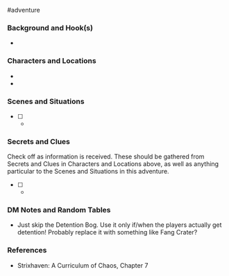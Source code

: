  #adventure 

### Background and Hook(s)

* 

### Characters and Locations

* 

* 

### Scenes and Situations

 - [ ] -

### Secrets and Clues
Check off as information is received. These should be gathered from Secrets and Clues in Characters and Locations above, as well as anything particular to the Scenes and Situations in this adventure.

 - [ ] -

### DM Notes and Random Tables

- Just skip the Detention Bog. Use it only if/when the players actually get detention! Probably replace it with something like Fang Crater?

### References

- Strixhaven: A Curriculum of Chaos, Chapter 7
